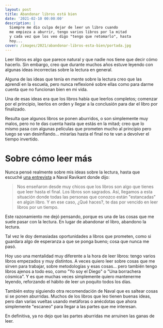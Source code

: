 ```yaml
---
layout: post
title: Abandonar libros está bien
date: '2021-02-10 00:00:00'
description: |
  Siempre me dio culpa dejar de leer un libro cuando
  me empieza a aburrir, tengo varios libros por la mitad
  y cada vez que los veo digo "tengo que retomarlo", hasta
  hoy...
cover: /images/2021/abandonar-libros-esta-bien/portada.jpg
---
```


Leer libros es algo que parece natural y que nadie nos
tiene que decir cómo hacerlo. Sin embargo, creo que
durante muchos años estuve leyendo con algunas ideas
incorrectas sobre la lectura en general.

Alguna de las ideas que tenía en mente sobre la lectura
creo que las aprendí en la escuela, pero nunca reflexioné
sobre ellas como para darme cuenta que no funcionan bien
en mi vida.

Una de esas ideas era que los libros había que
leerlos completos; comenzar por el principio, leerlos en
orden y llegar a la conclusión para dar el libro por finalizado.

Resulta que algunos libros se ponen aburridos, o son simplemente
muy malos, pero no te das cuenta hasta que estás en la mitad; creo
que lo mismo pasa con algunas películas que prometen mucho al
principio pero luego se van desinflando... mirarlas hasta
el final no te van a devolver el tiempo invertido.

# Sobre cómo leer más

Nunca pensé realmente sobre mis ideas sobre la lectura, hasta
que escuché [una entrevista](https://tim.blog/2015/08/18/the-evolutionary-angel-naval-ravikant/) 
a Naval Ravikant donde dijo:

> Nos enseñaron desde muy chicos que los
> libros son algo que tienes que leer hasta el final. Los
> libros son sagrados. Así, llegamos a esta situación donde todas
> las personas que conozco están "estancadas" en algún libro. Y en
> ese caso, ¿Qué haces?, te das por vencido en leer libros por un tiempo.

Este razonamiento me dejó pensando, porque es una de las cosas que me suele
pasar con la lectura. En lugar de abandonar el libro, abandono la lectura.

Tal vez le doy demasiadas oportunidades a libros que prometen, como
si guardara algo de esperanza a que se ponga bueno; cosa que nunca me
pasó.

Hoy uso una mentalidad muy diferente a la hora de leer libros: tengo varios
libros empezados y muy distintos. A veces quiero leer sobre cosas que me
sirven para trabajar, sobre metodologías y esas cosas... pero también tengo
libros ajenos a todo eso, como "Yo soy el Diego" o "Una borrachera cósmica". Y es
que muchas veces simplemente quiero mantenerme leyendo, reforzando el hábito
de leer un poquito todos los días.

También estoy siguiendo otra recomendación de Naval que es saltear
cosas si se ponen aburridas. Muchos de los libros que leo tienen buenas ideas, pero
dan varias vueltas usando metáforas o anécdotas que ahora simplemente "escaneo" para
llegar a las partes que me interesan.

En definitiva, ya no dejo que las partes aburridas me arruinen las ganas de leer.
